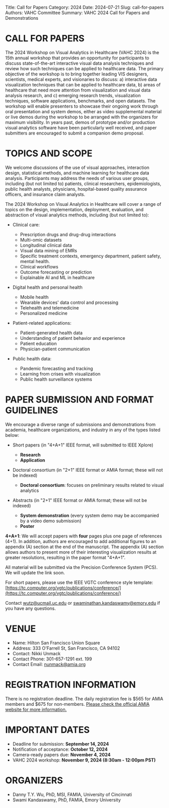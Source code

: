 Title: Call for Papers
Category: 2024
Date: 2024-07-21
Slug: call-for-papers
Authors: VAHC Committee
Summary: VAHC 2024 Call for Papers and Demonstrations


CALL FOR PAPERS
============================================

The 2024 Workshop on Visual Analytics in Healthcare (VAHC 2024) is the 15th annual workshop that provides an opportunity for participants to discuss state-of-the-art interactive visual data analysis techniques and review how such techniques can be applied to healthcare data. The primary objective of the workshop is to bring together leading VIS designers, scientists, medical experts, and visionaries to discuss: a) interactive data visualization techniques that can be applied to healthcare data, b) areas of healthcare that need more attention from visualization and visual data analysis research, and c) emerging research trends, visualization techniques, software applications, benchmarks, and open datasets. The workshop will enable presenters to showcase their ongoing work through oral presentation and system demos, either as video supplemental material or live demos during the workshop to be arranged with the organizers for maximum visibility. In years past, demos of prototype and/or production visual analytics software have been particularly well received, and paper submitters are encouraged to submit a companion demo proposal.


TOPICS AND SCOPE
================

We welcome discussions of the use of visual approaches, interaction design, statistical methods, and machine learning for healthcare data analysis. Participants may address the needs of various user groups, including (but not limited to) patients, clinical researchers, epidemiologists, public health analysts, physicians, hospital-based quality assurance officers, and insurance claim analysts.

The 2024 Workshop on Visual Analytics in Healthcare will cover a range of topics on the design, implementation, deployment, evaluation, and abstraction of visual analytics methods, including (but not limited to):

- Clinical care:
    - Prescription drugs and drug-drug interactions
    - Multi-omic datasets
    - Longitudinal clinical data
    - Visual data mining of EMRs
    - Specific treatment contexts, emergency department, patient safety, mental health.
    - Clinical workflows
    - Outcome forecasting or prediction
    - Explainable AI and ML in healthcare 

- Digital health and personal health
    - Mobile health
    - Wearable devices' data control and processing
    - Telehealth and telemedicine
    - Personalized medicine

- Patient-related applications:
    - Patient-generated health data
    - Understanding of patient behavior and experience 
    - Patient education
    - Physician-patient communication

- Public health data: 
    - Pandemic forecasting and tracking
    - Learning from crises with visualization
    - Public health surveillance systems



PAPER SUBMISSION AND FORMAT GUIDELINES
======================================

We encourage a diverse range of submissions and demonstrations from academia, healthcare organizations, and industry in any of the types listed below:

- Short papers (in "4+A+1" IEEE format, will submitted to IEEE Xplore)
    - **Research**
    - **Application**
  
- Doctoral consortium (in "2+1" IEEE format or AMIA format; these will not be indexed)
    - **Doctoral consortium**: focuses on preliminary results related to visual analytics

- Abstracts (in "2+1" IEEE format or AMIA format; these will not be indexed)
    - **System demonstration** (every system demo may be accompanied by a video demo submission)
    - **Poster**

<!-- Accepted papers will be submitted for inclusion into IEEE Xplore subject to meeting IEEE Xplore’s scope and quality requirements. -->

**4+A+1**: We will accept papers with **four** pages plus one page of references (4+1). In addition, authors are encouraged to add additional figures to an appendix (A) section at the end of the manuscript. The appendix (A) section allows authors to present more of their interesting visualization results at greater resolutions, resulting in the paper format "4+A+1".

All material will be submitted via the Precision Conference System (PCS). We will update the link soon.
<!--[https://new.precisionconference.com/user/login?society=vgtc](https://new.precisionconference.com/user/login?society=vgtc) -->

For short papers, please use the IEEE VGTC conference style template: 
[https://tc.computer.org/vgtc/publications/conference/](https://tc.computer.org/vgtc/publications/conference/)


Contact [wutz@ucmail.uc.edu](mailto:wutz@ucmail.uc.edu) or [swaminathan.kandaswamy@emory.edu](mailto:swaminathan.kandaswamy@emory.edu) if you have any questions.


VENUE
=====
- Name: Hilton San Francisco Union Square
- Address: 333 O'Farrell St, San Francisco, CA 94102
- Contact: Nikki Unmack
- Contact Phone: 301-657-1291 ext. 199
- Contact Email: [nunmack@amia.org](mailto:nunmack@amia.org)


REGISTRATION INFORMATION
========================
There is no registration deadline. The daily registration fee is $565 for AMIA members and $675 for non-members. [Please check the official AMIA website for more information.](https://amia.org/education-events/amia-2024-annual-symposium/registration)


IMPORTANT DATES
===============

- Deadline for submission: **September 14, 2024**
- Notification of acceptance: **October 12, 2024**
- Camera-ready papers due: **November 4, 2024**
- VAHC 2024 workshop: **November 9, 2024 (8:30am - 12:00pm PST)**

<!--
JOIN OUR MAILING LIST
===

Visit [www.visualanalyticshealthcare.org](./index.html) to join our mailing list.
-->

ORGANIZERS
===

- Danny T.Y. Wu, PhD, MSI, FAMIA, University of Cincinnati
- Swami Kandaswamy, PhD, FAMIA, Emory University

